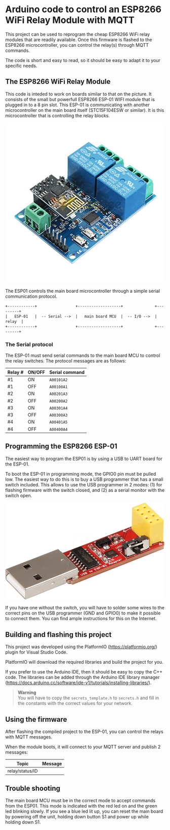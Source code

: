 # Arduino code to control an ESP8266 WiFi Relay Module with MQTT

This project can be used to reprogram the cheap ESP8266 WiFi relay modules that are readily available.
Once this firmware is flashed to the ESP8266 microcontroller, you can control the relay(s) through MQTT commands.

The code is short and easy to read, so it should be easy to adapt it to your specific needs.

## The ESP8266 WiFi Relay Module

This code is inteded to work on boards similar to that on the picture.  It consists of the small but powerfull ESP8266 ESP-01 WIFI module that is plugged in to a 8 pin slot.  This ESP-01 is communicating with another microcontroller on the main board itself (STC15F104ESW or similar).  It is this microcontroller that is controlling the relay blocks.

![The board](images/relay_esp_board.jpeg)

The ESP01 controls the main board microcontroller through a simple serial communication protocol.

```
+------------+                 +-------------------+              +---------+
|   ESP-01   |  -- Serial -->  |   main board MCU  |  -- I/O -->  |  relay  |   
+------------+                 +-------------------+              +---------+
```

### The Serial protocol

The ESP-01 must send serial commands to the main board MCU to control the relay switches.  The protocol messages are as follows:

| Relay # | ON/OFF | Serial command     |
| ----    | ----   | ----------------   |
| #1      | ON     | `A00101A2`         |
| #1      | OFF    | `A00100A1`         |
| #2      | ON     | `A00201A3`         |
| #2      | OFF    | `A00200A2`         |
| #3      | ON     | `A00301A4`         |
| #3      | OFF    | `A00300A3`         |
| #4      | ON     | `A00401A5`         |
| #4      | OFF    | `A00400A4`         |


## Programming the ESP8266 ESP-01

The easiest way to program the ESP01 is by using a USB to UART board for the ESP-01.

To boot the ESP-01 in programming mode, the GPIO0 pin must be pulled low.  The easiest way to do this is to buy a USB programmer that has a small switch included. This allows to use the USB programmer in 2 modes: (1) for flashing firmware with the switch closed, and (2) as a serial monitor with the switch open.

![USB programmer](images/esp_usb_programmer.png)

If you have one without the switch, you will have to solder some wires to the correct pins on the USB programmer (GND and GPIO0) to make it possible to connect them. You can find ample instructions for this on the Internet.

## Building and flashing this project

This project was developed using the PlatformIO (https://platformio.org/) plugin for Visual Studio Code.

PlatformIO will download the required libraries and build the project for you.

If you prefer to use the Arduino IDE, then it should be easy to copy the C++ code.  The libraries can be added through the Arduino IDE library manager (https://docs.arduino.cc/software/ide-v1/tutorials/installing-libraries/).

> **Warning**   
> You will have to copy the `secrets_template.h` to `secrets.h` and fill in the constants with the correct values for your network.  

## Using the firmware

After flashing the compiled project to the ESP-01, you can control the relays with MQTT messages. 

When the module boots, it will connect to your MQTT server and publish 2 messages:

| Topic | Message                              |
| ----- | -------                              |
| relay/status/ID |                            |







## Trouble shooting

The main board MCU must be in the correct mode to accept commands from the ESP01.  This mode is indicated with the red led on and the green led blinking slowly.  If you see a blue led lit up, you can reset the main board by powering off the unit, holding down button S1 and power up while holding down S1.



